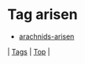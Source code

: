 <!--
title: Tag arisen
date: 2020-06-28T15:26:59.811Z
tags:
-->
# Tag arisen

 * [arachnids-arisen](94810271823.md)

| [Tags](tags.md) | [Top](index.md) |
